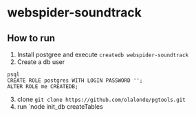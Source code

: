 # webspider-soundtrack

## How to run
1. Install postgree and execute `createdb webspider-soundtrack`
2. Create a db user 
```
psql
CREATE ROLE postgres WITH LOGIN PASSWORD '';
ALTER ROLE me CREATEDB;
```
3. clone `git clone https://github.com/olalonde/pgtools.git`
4. run `node init_db createTables


